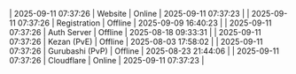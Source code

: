 | 2025-09-11 07:37:26 | Website | Online | 2025-09-11 07:37:23 |
| 2025-09-11 07:37:26 | Registration | Offline | 2025-09-09 16:40:23 |
| 2025-09-11 07:37:26 | Auth Server | Offline | 2025-08-18 09:33:31 |
| 2025-09-11 07:37:26 | Kezan (PvE) | Offline | 2025-08-03 17:58:02 |
| 2025-09-11 07:37:26 | Gurubashi (PvP) | Offline | 2025-08-23 21:44:06 |
| 2025-09-11 07:37:26 | Cloudflare | Online | 2025-09-11 07:37:23 |
